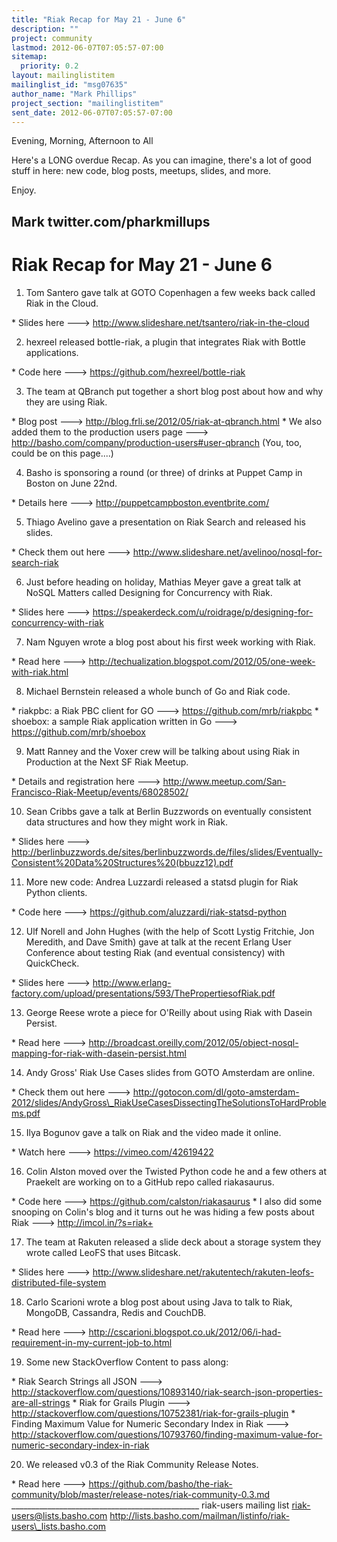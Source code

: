 ```yaml
---
title: "Riak Recap for May 21 - June 6"
description: ""
project: community
lastmod: 2012-06-07T07:05:57-07:00
sitemap:
  priority: 0.2
layout: mailinglistitem
mailinglist_id: "msg07635"
author_name: "Mark Phillips"
project_section: "mailinglistitem"
sent_date: 2012-06-07T07:05:57-07:00
---
```



Evening, Morning, Afternoon to All

Here's a LONG overdue Recap. As you can imagine, there's a lot of good
stuff in here: new code, blog posts, meetups, slides, and more.

Enjoy.

Mark
twitter.com/pharkmillups
-----------------------------------

Riak Recap for May 21 - June 6
=======================

1) Tom Santero gave talk at GOTO Copenhagen a few weeks back called Riak in
the Cloud.

\* Slides here ---> http://www.slideshare.net/tsantero/riak-in-the-cloud

2) hexreel released bottle-riak, a plugin that integrates Riak with Bottle
applications.

\* Code here ---> https://github.com/hexreel/bottle-riak

3) The team at QBranch put together a short blog post about how and why
they are using Riak.

\* Blog post ---> http://blog.frli.se/2012/05/riak-at-qbranch.html
\* We also added them to the production users page --->
http://basho.com/company/production-users#user-qbranch (You, too, could be
on this page....)

4) Basho is sponsoring a round (or three) of drinks at Puppet Camp in
Boston on June 22nd.

\* Details here ---> http://puppetcampboston.eventbrite.com/

5) Thiago Avelino gave a presentation on Riak Search and released his
slides.

\* Check them out here --->
http://www.slideshare.net/avelinoo/nosql-for-search-riak

6) Just before heading on holiday, Mathias Meyer gave a great talk at NoSQL
Matters called Designing for Concurrency with Riak.

\* Slides here --->
https://speakerdeck.com/u/roidrage/p/designing-for-concurrency-with-riak

7) Nam Nguyen wrote a blog post about his first week working with Riak.

\* Read here --->
http://techualization.blogspot.com/2012/05/one-week-with-riak.html

8) Michael Bernstein released a whole bunch of Go and Riak code.

\* riakpbc: a Riak PBC client for GO ---> https://github.com/mrb/riakpbc
\* shoebox: a sample Riak application written in Go --->
https://github.com/mrb/shoebox

9) Matt Ranney and the Voxer crew will be talking about using Riak in
Production at the Next SF Riak Meetup.

\* Details and registration here --->
http://www.meetup.com/San-Francisco-Riak-Meetup/events/68028502/

10) Sean Cribbs gave a talk at Berlin Buzzwords on eventually consistent
data structures and how they might work in Riak.

\* Slides here --->
http://berlinbuzzwords.de/sites/berlinbuzzwords.de/files/slides/Eventually-Consistent%20Data%20Structures%20(bbuzz12).pdf

11) More new code: Andrea Luzzardi released a statsd plugin for Riak Python
clients.

\* Code here ---> https://github.com/aluzzardi/riak-statsd-python

12) Ulf Norell and John Hughes (with the help of Scott Lystig Fritchie, Jon
Meredith, and Dave Smith) gave at talk at the recent Erlang User Conference
about testing Riak (and eventual consistency) with QuickCheck.

\* Slides here --->
http://www.erlang-factory.com/upload/presentations/593/ThePropertiesofRiak.pdf

13) George Reese wrote a piece for O'Reilly about using Riak with Dasein
Persist.

\* Read here --->
http://broadcast.oreilly.com/2012/05/object-nosql-mapping-for-riak-with-dasein-persist.html

14) Andy Gross' Riak Use Cases slides from GOTO Amsterdam are online.

\* Check them out here --->
http://gotocon.com/dl/goto-amsterdam-2012/slides/AndyGross\_RiakUseCasesDissectingTheSolutionsToHardProblems.pdf

15) Ilya Bogunov gave a talk on Riak and the video made it online.

\* Watch here ---> https://vimeo.com/42619422

16) Colin Alston moved over the Twisted Python code he and a few others at
Praekelt are working on to a GitHub repo called riakasaurus.

\* Code here ---> https://github.com/calston/riakasaurus
\* I also did some snooping on Colin's blog and it turns out he was hiding a
few posts about Riak ---> http://imcol.in/?s=riak+

17) The team at Rakuten released a slide deck about a storage system they
wrote called LeoFS that uses Bitcask.

\* Slides here --->
http://www.slideshare.net/rakutentech/rakuten-leofs-distributed-file-system

18) Carlo Scarioni wrote a blog post about using Java to talk to Riak,
MongoDB, Cassandra, Redis and CouchDB.

\* Read here --->
http://cscarioni.blogspot.co.uk/2012/06/i-had-requirement-in-my-current-job-to.html

19) Some new StackOverflow Content to pass along:

\* Riak Search Strings all JSON --->
http://stackoverflow.com/questions/10893140/riak-search-json-properties-are-all-strings
\* Riak for Grails Plugin --->
http://stackoverflow.com/questions/10752381/riak-for-grails-plugin
\* Finding Maximum Value for Numeric Secondary Index in Riak --->
http://stackoverflow.com/questions/10793760/finding-maximum-value-for-numeric-secondary-index-in-riak

20) We released v0.3 of the Riak Community Release Notes.

\* Read here --->
https://github.com/basho/the-riak-community/blob/master/release-notes/riak-community-0.3.md
\_\_\_\_\_\_\_\_\_\_\_\_\_\_\_\_\_\_\_\_\_\_\_\_\_\_\_\_\_\_\_\_\_\_\_\_\_\_\_\_\_\_\_\_\_\_\_
riak-users mailing list
riak-users@lists.basho.com
http://lists.basho.com/mailman/listinfo/riak-users\_lists.basho.com

